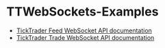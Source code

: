 # TTWebSockets-Examples

- [TickTrader Feed WebSocket API documentation](http://softfx.github.io/TTWebSockets-Examples/TickTraderFeed.html)
- [TickTrader Trade WebSocket API documentation](http://softfx.github.io/TTWebSockets-Examples/TickTraderTrade.html)
